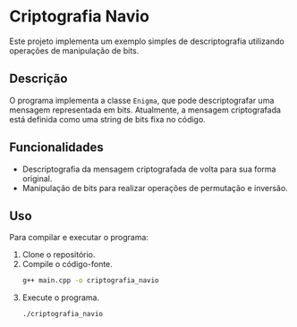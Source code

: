 # Criptografia Navio

Este projeto implementa um exemplo simples de descriptografia utilizando operações de manipulação de bits.

## Descrição

O programa implementa a classe `Enigma`, que pode descriptografar uma mensagem representada em bits. Atualmente, a mensagem criptografada está definida como uma string de bits fixa no código.

## Funcionalidades

- Descriptografia da mensagem criptografada de volta para sua forma original.
- Manipulação de bits para realizar operações de permutação e inversão.

## Uso

Para compilar e executar o programa:

1. Clone o repositório.
2. Compile o código-fonte.
   ```bash
   g++ main.cpp -o criptografia_navio
   ```
3. Execute o programa.
	```bash
	./criptografia_navio
	```

